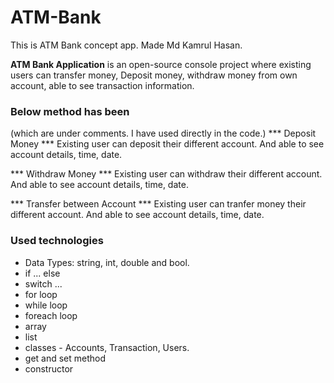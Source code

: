 # ATM-Bank
This is ATM Bank concept app. Made Md Kamrul Hasan.


**ATM Bank Application** is an open-source console project where existing users can transfer money, Deposit money, withdraw money from own account, able to see transaction information.

### Below method has been ### 
(which are under comments. I have used directly in the code.)
*** Deposit Money ***
Existing user can deposit their different account. And able to see account details, time, date.


*** Withdraw Money ***
Existing user can withdraw their different account. And able to see account details, time, date.


*** Transfer between Account ***
Existing user can tranfer money their different account. And able to see account details, time, date.

### Used technologies ###
* Data Types: string, int, double and bool. 
* if ...  else
* switch ... 
* for loop
* while loop
* foreach loop
* array
* list
* classes - Accounts, Transaction, Users.
* get and set method
* constructor
